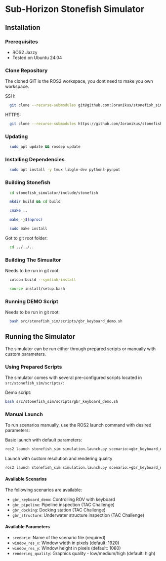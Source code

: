 # Sub-Horizon Stonefish Simulator

## Installation
### Prerequisites

- ROS2 Jazzy
- Tested on Ubuntu 24.04

### Clone Repository

The cloned GIT is the ROS2 workspace, you dont need to make you own workspace.

SSH:
```bash
  git clone --recurse-submodules git@github.com:Joranikus/stonefish_simulator.git
```
HTTPS:
```bash
  git clone --recurse-submodules https://github.com/Joranikus/stonefish_simulator.git
```

### Updating

```bash
  sudo apt update && rosdep update
```
### Installing Dependencies

```bash
  sudo apt install -y tmux libglm-dev python3-pynput
```

### Building Stonefish

```bash
  cd stonefish_simulator/include/stonefish
```
```bash
  mkdir build && cd build
```
```bash
  cmake ..
```
```bash
  make -j$(nproc)
```
```bash
  sudo make install
```
Got to git root folder:
```bash
  cd ../../..
```

### Building The Simualtor

Needs to be run in git root:
```bash
  colcon build --symlink-install
```
```bash
  source install/setup.bash
```

### Running DEMO Script

Needs to be run in git root:
```bash
  bash src/stonefish_sim/scripts/gbr_keyboard_demo.sh
```

## Running the Simulator

The simulator can be run either through prepared scripts or manually with custom parameters.

### Using Prepared Scripts

The simulator comes with several pre-configured scripts located in `src/stonefish_sim/scripts/`:

Demo script:
```bash
bash src/stonefish_sim/scripts/gbr_keyboard_demo.sh
```
### Manual Launch

To run scenarios manually, use the ROS2 launch command with desired parameters:

Basic launch with default parameters:
```bash
ros2 launch stonefish_sim simulation.launch.py scenario:=gbr_keyboard_demo
```
Launch with custom resolution and rendering quality
```bash
ros2 launch stonefish_sim simulation.launch.py scenario:=gbr_keyboard_demo window_res_x:=1920 window_res_y:=1080 rendering_quality:=low
```

#### Available Scenarios

The following scenarios are available:
- `gbr_keyboard_demo`: Controlling ROV with keyboard
- `gbr_pipeline`: Pipeline inspection (TAC Challenge)
- `gbr_docking`: Docking station (TAC Challenge)
- `gbr_structure`: Underwater structure inspection (TAC Challenge)

#### Available Parameters

- `scenario`: Name of the scenario file (required)
- `window_res_x`: Window width in pixels (default: 1920)
- `window_res_y`: Window height in pixels (default: 1080)
- `rendering_quality`: Graphics quality - low/medium/high (default: high)